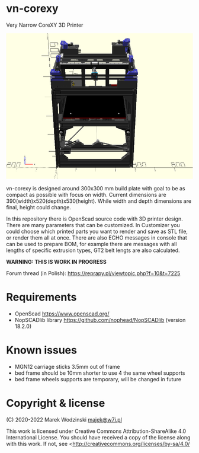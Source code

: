 # vn-corexy
Very Narrow CoreXY 3D Printer

![vn-corexy rendering](img/vn-corexy-animated-20220105.gif)

vn-corexy is designed around 300x300 mm build plate with goal to be
as compact as possible with focus on width. Current dimensions are
390(width)x520(depth)x530(height). While width and depth dimensions
are final, height could change.

In this repository there is OpenScad source code with 3D printer design.
There are many parameters that can be customized. In Customizer you could
choose which printed parts you want to render and save as STL file,
or render them all at once.
There are also ECHO messages in console that can be used to prepare BOM,
for example there are messages with all lengths of specific extrusion types,
GT2 belt lengts are also calculated.

**WARNING: THIS IS WORK IN PROGRESS**

Forum thread (in Polish): https://reprapy.pl/viewtopic.php?f=10&t=7225

# Requirements
- OpenScad https://www.openscad.org/
- NopSCADlib library https://github.com/nophead/NopSCADlib (version 18.2.0)

# Known issues
- MGN12 carriage sticks 3.5mm out of frame
- bed frame should be 10mm shorter to use 4 the same wheel supports
- bed frame wheels supports are temporary, will be changed in future

# Copyright & license
(C) 2020-2022 Marek Wodzinski <majek@w7i.pl>

This work is licensed under Creative Commons Attribution-ShareAlike 4.0 International License.
You should have received a copy of the license along with this work. 
If not, see <http://creativecommons.org/licenses/by-sa/4.0/
